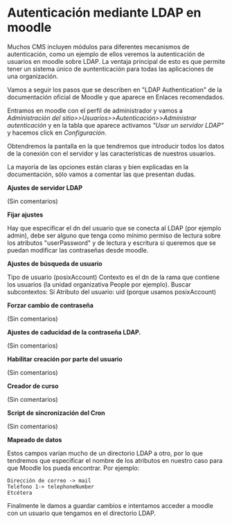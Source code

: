 # Autenticación mediante LDAP en moodle

Muchos CMS incluyen módulos para diferentes mecanismos de autenticación, como un ejemplo de ellos veremos la autenticación de usuarios en moodle sobre LDAP. La ventaja principal de esto es que permite tener un sistema único de auntenticación para todas las aplicaciones de una organización.

Vamos a seguir los pasos que se describen en "LDAP Authentication" de la documentación oficial de Moodle y que aparece en Enlaces recomendados.

Entramos en moodle con el perfil de administrador y vamos a *Administración del sitio>>Usuarios>>Autenticación>>Administrar autenticación* y en la tabla que aparece activamos *"Usar un servidor LDAP"* y hacemos click en *Configuración*.

Obtendremos la pantalla en la que tendremos que introducir todos los datos de la conexión con el servidor y las características de nuestros usuarios.

La mayoría de las opciones están claras y bien explicadas en la documentación, sólo vamos a comentar las que presentan dudas.

**Ajustes de servidor LDAP**

(Sin comentarios)

**Fijar ajustes**

Hay que especificar el dn del usuario que se conecta al LDAP (por ejemplo admin), debe ser alguno que tenga como mínimo permiso de lectura sobre los atributos "userPassword" y de lectura y escritura si queremos que se puedan modificar las contraseñas desde moodle.

**Ajustes de búsqueda de usuario**

Tipo de usuario (posixAccount)
Contexto es el dn de la rama que contiene los usuarios (la unidad organizativa People por ejemplo).
Buscar subcontextos: Sí
Atributo del usuario: uid (porque usamos posixAccount)

 **Forzar cambio de contraseña**

(Sin comentarios) 

**Ajustes de caducidad de la contraseña LDAP.**

(Sin comentarios) 

**Habilitar creación por parte del usuario**

(Sin comentarios) 

**Creador de curso**

(Sin comentarios) 

**Script de sincronización del Cron**

(Sin comentarios) 

**Mapeado de datos**

Estos campos varían mucho de un directorio LDAP a otro, por lo que tendremos que especificar el nombre de los atributos en nuestro caso para que Moodle los pueda encontrar. Por ejemplo:

    Dirección de correo -> mail
    Teléfono 1-> telephoneNumber
    Etcétera

Finalmente le damos a guardar cambios e intentamos acceder a moodle con un usuario que tengamos en el directorio LDAP.